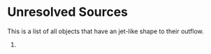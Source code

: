 # Unresolved Sources

This is a list of all objects that have an jet-like shape to their outflow.

1.

